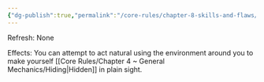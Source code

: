 ```yaml
---
{"dg-publish":true,"permalink":"/core-rules/chapter-8-skills-and-flaws/skill-list/insight/rank-2/blend-in/"}
---
```


Refresh: None

Effects:
You can attempt to act natural using the environment around you to make yourself [[Core Rules/Chapter 4 ~ General Mechanics/Hiding\|Hidden]] in plain sight.